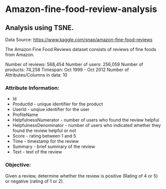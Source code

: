 # Amazon-fine-food-review-analysis
## Analysis using TSNE.

Data Source: https://www.kaggle.com/snap/amazon-fine-food-reviews

The Amazon Fine Food Reviews dataset consists of reviews of fine foods from Amazon.

Number of reviews: 568,454
Number of users: 256,059
Number of products: 74,258
Timespan: Oct 1999 - Oct 2012
Number of Attributes/Columns in data: 10

### Attribute Information:

 - Id
 - ProductId - unique identifier for the product
 - UserId - unqiue identifier for the user
 - ProfileName
 - HelpfulnessNumerator - number of users who found the review helpful
 - HelpfulnessDenominator - number of users who indicated whether they found the review helpful or not
 - Score - rating between 1 and 5
 - Time - timestamp for the review
 - Summary - brief summary of the review
 - Text - text of the review

### Objective:
Given a review, determine whether the review is positive (Rating of 4 or 5) or negative (rating of 1 or 2).
